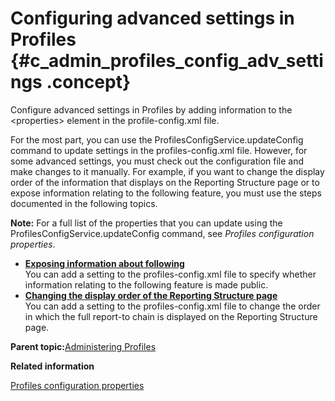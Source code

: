 # Configuring advanced settings in Profiles {#c_admin_profiles_config_adv_settings .concept}

Configure advanced settings in Profiles by adding information to the <properties\> element in the profile-config.xml file.

For the most part, you can use the ProfilesConfigService.updateConfig command to update settings in the profiles-config.xml file. However, for some advanced settings, you must check out the configuration file and make changes to it manually. For example, if you want to change the display order of the information that displays on the Reporting Structure page or to expose information relating to the following feature, you must use the steps documented in the following topics.

**Note:** For a full list of the properties that you can update using the ProfilesConfigService.updateConfig command, see *Profiles configuration properties*.

-   **[Exposing information about following](../admin/t_admin_profiles_expose_following_info.md)**  
You can add a setting to the profiles-config.xml file to specify whether information relating to the following feature is made public.
-   **[Changing the display order of the Reporting Structure page](../admin/t_admin_profiles_change_display_of_full_reports_to.md)**  
You can add a setting to the profiles-config.xml file to change the order in which the full report-to chain is displayed on the Reporting Structure page.

**Parent topic:**[Administering Profiles](../admin/c_admin_profiles_intro.md)

**Related information**  


[Profiles configuration properties](../admin/r_admin_profiles_config_props.md)

